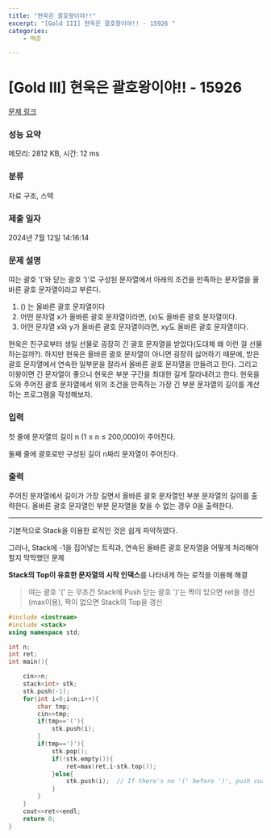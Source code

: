 ```yaml
---
title: "현욱은 괄호왕이야!!"
excerpt: "[Gold III] 현욱은 괄호왕이야!! - 15926 "
categories:
    - 백준

---
```




# [Gold III] 현욱은 괄호왕이야!! - 15926 

[문제 링크](https://www.acmicpc.net/problem/15926) 

### 성능 요약

메모리: 2812 KB, 시간: 12 ms

### 분류

자료 구조, 스택

### 제출 일자

2024년 7월 12일 14:16:14

### 문제 설명

<p>여는 괄호 ‘(’와 닫는 괄호 ‘)’로 구성된 문자열에서 아래의 조건을 만족하는 문자열을 올바른 괄호 문자열이라고 부른다.</p>

<ol>
    <li>() 는 올바른 괄호 문자열이다</li>
    <li>어떤 문자열 x가 올바른 괄호 문자열이라면, (x)도 올바른 괄호 문자열이다.</li>
    <li>어떤 문자열 x와 y가 올바른 괄호 문자열이라면, xy도 올바른 괄호 문자열이다.</li>
</ol>

<p>현욱은 친구로부터 생일 선물로 굉장히 긴 괄호 문자열을 받았다(도대체 왜 이런 걸 선물하는걸까?). 하지만 현욱은 올바른 괄호 문자열이 아니면 굉장히 싫어하기 때문에, 받은 괄호 문자열에서 연속한 일부분을 잘라서 올바른 괄호 문자열을 만들려고 한다. 그리고 이왕이면 긴 문자열이 좋으니 현욱은 부분 구간을 최대한 길게 잘라내려고 한다. 현욱을 도와 주어진 괄호 문자열에서 위의 조건을 만족하는 가장 긴 부분 문자열의 길이를 계산하는 프로그램을 작성해보자.</p>

### 입력 

 <p>첫 줄에 문자열의 길이 n (1 ≤ n ≤ 200,000)이 주어진다.</p>

<p>둘째 줄에 괄호로만 구성된 길이 n짜리 문자열이 주어진다.</p>

### 출력 

 <p>주어진 문자열에서 길이가 가장 길면서 올바른 괄호 문자열인 부분 문자열의 길이를 출력한다. 올바른 괄호 문자열인 부분 문자열을 찾을 수 없는 경우 0을 출력한다.</p>





---



기본적으로 Stack을 이용한 로직인 것은 쉽게 파악하였다.

그러나, Stack에 -1을 집어넣는 트릭과, 연속된 올바른 괄호 문자열을 어떻게 처리해야 할지 막막했던 문제



**Stack의 Top이 유효한 문자열의 시작 인덱스**를 나타내게 하는 로직을 이용해 해결



> 여는 괄호 '(' 는 무조건 Stack에 Push
> 닫는 괄호 ')'는 짝이 있으면 ret을 갱신(max이용), 짝이 없으면 Stack의 Top을 갱신





```cpp
#include <iostream>
#include <stack>
using namespace std;

int n;
int ret;
int main(){

    cin>>n;
    stack<int> stk;
    stk.push(-1);
    for(int i=0;i<n;i++){
        char tmp;
        cin>>tmp;
        if(tmp=='('){
            stk.push(i);
        }
        if(tmp==')'){
            stk.pop();
            if(!stk.empty()){
                ret=max(ret,i-stk.top());
            }else{
                stk.push(i);  // If there's no '(' before ')', push current index to stack.
            }
        }
    }
    cout<<ret<<endl;
    return 0;
}
```

